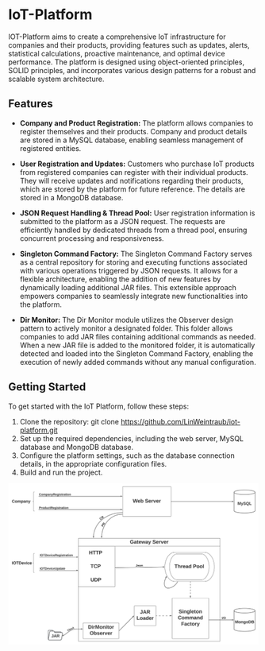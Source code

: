 # IoT-Platform

IOT-Platform aims to create a comprehensive IoT infrastructure for companies and their products, providing features such as updates, alerts, statistical calculations, proactive maintenance, and optimal device performance. The platform is designed using object-oriented principles, SOLID principles, and incorporates various design patterns for a robust and scalable system architecture.

## Features
* **Company and Product Registration:** The platform allows companies to register themselves and their products. Company and product details are stored in a MySQL database, enabling seamless management of registered entities.

* **User Registration and Updates:** Customers who purchase IoT products from registered companies can register with their individual products. They will receive updates and notifications regarding their products, which are stored by the platform for future reference. The details are stored in a MongoDB database.

* **JSON Request Handling & Thread Pool:** User registration information is submitted to the platform as a JSON request. The requests are efficiently handled by dedicated threads from a thread pool, ensuring concurrent processing and responsiveness.

* **Singleton Command Factory:** The Singleton Command Factory serves as a central repository for storing and executing functions associated with various operations triggered by JSON requests. It allows for a flexible architecture, enabling the addition of new features by dynamically loading additional JAR files. This extensible approach empowers companies to seamlessly integrate new functionalities into the platform.

* **Dir Monitor:** The Dir Monitor module utilizes the Observer design pattern to actively monitor a designated folder. This folder allows companies to add JAR files containing additional commands as needed. When a new JAR file is added to the monitored folder, it is automatically detected and loaded into the Singleton Command Factory, enabling the execution of newly added commands without any manual configuration.

## Getting Started
To get started with the IoT Platform, follow these steps:

1. Clone the repository: git clone https://github.com/LinWeintraub/iot-platform.git
2. Set up the required dependencies, including the web server, MySQL database and MongoDB database.
3. Configure the platform settings, such as the database connection details, in the appropriate configuration files.
4. Build and run the project.

![Alt Text](https://github.com/LinWeintraub/IoT-Platform/blob/main/IoTPlatform.jpeg)
